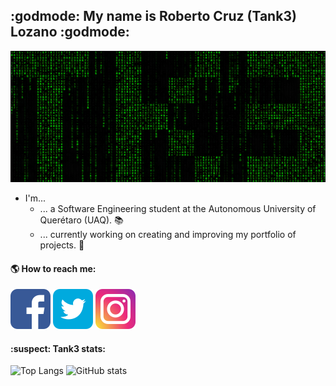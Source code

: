 ## :godmode: My name is Roberto Cruz (Tank3) Lozano :godmode:

![Tank3](https://github.com/Tank3-TK3/Tank3-TK3/blob/main/img/TK3.jpg)

- I'm...
  - ... a Software Engineering student at the Autonomous University of Querétaro (UAQ). :books:
  - ... currently working on creating and improving my portfolio of projects. :space_invader:

#### :earth_americas: How to reach me:

[![Facebook](https://github.com/Tank3-TK3/Tank3-TK3/blob/main/img/facebook.png)](https://www.facebook.com/roberto.cruzlozano.16)
[![Twitter](https://github.com/Tank3-TK3/Tank3-TK3/blob/main/img/twitter.png)](https://twitter.com/xTank3x)
[![Instagram](https://github.com/Tank3-TK3/Tank3-TK3/blob/main/img/instagram.png)](https://www.instagram.com/rcruzl15_tk3/)

#### :suspect: Tank3 stats:

![Top Langs](https://github-readme-stats.vercel.app/api/top-langs/?username=Tank3-TK3&layout=compact&theme=highcontrast)
![GitHub stats](https://github-readme-stats.vercel.app/api?username=Tank3-TK3&hide=contribs,prs&show_icons=true&theme=highcontrast)


<!--
**Tank3-TK3/Tank3-TK3** is a ✨ _special_ ✨ repository because its `README.md` (this file) appears on your GitHub profile.
Here are some ideas to get you started:
- 🔭 I’m currently working on ...
- 🌱 I’m currently learning ...
- 👯 I’m looking to collaborate on ...
- 🤔 I’m looking for help with ...
- 💬 Ask me about ...
- 📫 How to reach me: ...
- 😄 Pronouns: ...
- ⚡ Fun fact: ...
-->
